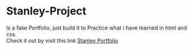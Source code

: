 # Stanley-Project
Is a fake Portfolio, just build it to Practice what i have learned in html and css.\
Check it out by visit this link [Stanley Portfolio](https://stanley-portfolio.onrender.com/)
